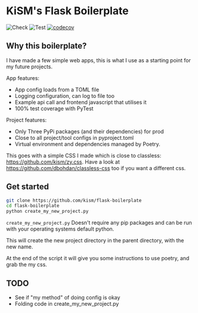 # KiSM's Flask Boilerplate

![Check](https://github.com/kism/flask-boilerplate/actions/workflows/check.yml/badge.svg)
![Test](https://github.com/kism/flask-boilerplate/actions/workflows/test.yml/badge.svg)
[![codecov](https://codecov.io/github/kism/flask-boilerplate/graph/badge.svg?token=NARIB5JF9M)](https://codecov.io/github/kism/flask-boilerplate)

## Why this boilerplate?

I have made a few simple web apps, this is what I use as a starting point for my future projects.

App features:

- App config loads from a TOML file
- Logging configuration, can log to file too
- Example api call and frontend javascript that utilises it
- 100% test coverage with PyTest

Project features:

- Only Three PyPi packages (and their dependencies) for prod
- Close to all project/tool configs in pyproject.toml
- Virtual environment and dependencies managed by Poetry.

This goes with a simple CSS I made which is close to classless: <https://github.com/kism/zy.css>. Have a look at <https://github.com/dbohdan/classless-css> too if you want a different css.

## Get started

```bash
git clone https://github.com/kism/flask-boilerplate
cd flask-boilerplate
python create_my_new_project.py
```

`create_my_new_project.py` Doesn't require any pip packages and can be run with your operating systems default python.

This will create the new project directory in the parent directory, with the new name.

At the end of the script it will give you some instructions to use poetry, and grab the my css.

## TODO

- See if "my method" of doing config is okay
- Folding code in create_my_new_project.py
